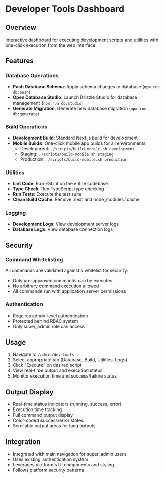 # Developer Tools Dashboard

## Overview
Interactive dashboard for executing development scripts and utilities with one-click execution from the web interface.

## Features

### Database Operations
- **Push Database Schema**: Apply schema changes to database (`npm run db:push`)
- **Open Database Studio**: Launch Drizzle Studio for database management (`npm run db:studio`)
- **Generate Migration**: Generate new database migration (`npm run db:generate`)

### Build Operations
- **Development Build**: Standard Next.js build for development
- **Mobile Builds**: One-click mobile app builds for all environments:
  - Development: `./scripts/build-mobile.sh development`
  - Staging: `./scripts/build-mobile.sh staging`
  - Production: `./scripts/build-mobile.sh production`

### Utilities
- **Lint Code**: Run ESLint on the entire codebase
- **Type Check**: Run TypeScript type checking
- **Run Tests**: Execute the test suite
- **Clean Build Cache**: Remove .next and node_modules/.cache

### Logging
- **Development Logs**: View development server logs
- **Database Logs**: View database connection logs

## Security

### Command Whitelisting
All commands are validated against a whitelist for security:
- Only pre-approved commands can be executed
- No arbitrary command execution allowed
- All commands run with application server permissions

### Authentication
- Requires admin-level authentication
- Protected behind RBAC system
- Only super_admin role can access

## Usage

1. Navigate to `/admin/dev-tools`
2. Select appropriate tab (Database, Build, Utilities, Logs)
3. Click "Execute" on desired script
4. View real-time output and execution status
5. Monitor execution time and success/failure status

## Output Display
- Real-time status indicators (running, success, error)
- Execution time tracking
- Full command output display
- Color-coded success/error states
- Scrollable output areas for long outputs

## Integration
- Integrated with main navigation for super_admin users
- Uses existing authentication system
- Leverages platform's UI components and styling
- Follows platform security patterns